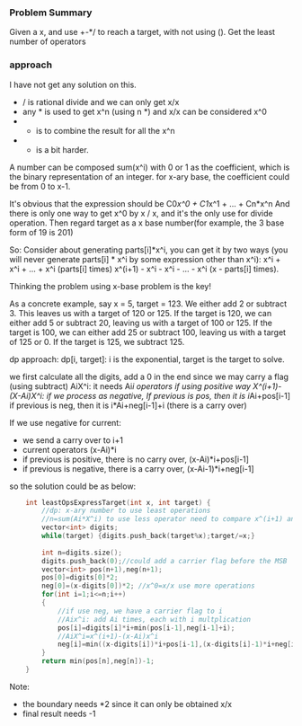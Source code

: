 ### Problem Summary
Given a x, and use +-*/ to reach a target, with not using ().
Get the least number of operators

### approach
I have not get any solution on this. 
- / is rational divide and we can only get x/x
- any * is used to get x^n (using n *) and x/x can be considered x^0
- + is to combine the result for all the x^n
- - is a bit harder. 

A number can be composed sum(x^i) with 0 or 1 as the coefficient, which is the binary representation of an integer. 
for x-ary base, the coefficient could be from 0 to x-1.

It's obvious that the expression should be
C0*x^0 + C1*x^1 + ... + Cn*x^n
And there is only one way to get x^0 by x / x, and it's the only use for divide operation.
Then regard target as a x base number(for example, the 3 base form of 19 is 201)

So:
Consider about generating parts[i]*x^i, you can get it by two ways (you will never generate parts[i] * x^i by some expression other than x^i):
x^i + x^i + ... + x^i (parts[i] times)
x^(i+1) - x^i - x^i - ... - x^i (x - parts[i] times).

Thinking the problem using x-base problem is the key!

As a concrete example, say x = 5, target = 123. We either add 2 or subtract 3. This leaves us with a target of 120 or 125. If the target is 120, we can either add 5 or subtract 20, leaving us with a target of 100 or 125. If the target is 100, we can either add 25 or subtract 100, leaving us with a target of 125 or 0. If the target is 125, we subtract 125.

dp approach: dp[i, target]: i is the exponential, target is the target to solve.

we first calculate all the digits, add a 0 in the end since we may carry a flag (using subtract)
AiX^i: it needs Ai*i operators if using positive way
X^(i+1)-(X-Ai)X^i: if we process as negative,
If previous is pos, then it is i*Ai+pos[i-1]
if previous is neg, then it is i*Ai+neg[i-1]+i (there is a carry over)

If we use negative for current:
- we send a carry over to i+1
- current operators (x-Ai)*i
- if previous is positive, there is no carry over, (x-Ai)*i+pos[i-1]
- if previous is negative, there is a carry over, (x-Ai-1)*i+neg[i-1]

so the solution could be as below:
```cpp
    int leastOpsExpressTarget(int x, int target) {
        //dp: x-ary number to use least operations
        //n=sum(Ai*X^i) to use less operator need to compare x^(i+1) and x^i
        vector<int> digits;
        while(target) {digits.push_back(target%x);target/=x;}
        
        int n=digits.size();
        digits.push_back(0);//could add a carrier flag before the MSB
        vector<int> pos(n+1),neg(n+1);
        pos[0]=digits[0]*2;
        neg[0]=(x-digits[0])*2; //x^0=x/x use more operations
        for(int i=1;i<=n;i++)
        {
            //if use neg, we have a carrier flag to i
            //Aix^i: add Ai times, each with i multplication
            pos[i]=digits[i]*i+min(pos[i-1],neg[i-1]+i); 
            //AiX^i=x^(i+1)-(x-Ai)x^i
            neg[i]=min((x-digits[i])*i+pos[i-1],(x-digits[i]-1)*i+neg[i-1]);
        }
        return min(pos[n],neg[n])-1;
    }
```

Note:
- the boundary needs *2 since it can only be obtained x/x
- final result needs -1

